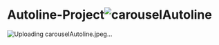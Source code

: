 # Autoline-Project![carouselAutoline](https://user-images.githubusercontent.com/85595332/202900062-3d053f94-5c1c-46ff-b0d8-b3296a0011c2.jpeg)
![Uploading carouselAutoline.jpeg…]()
